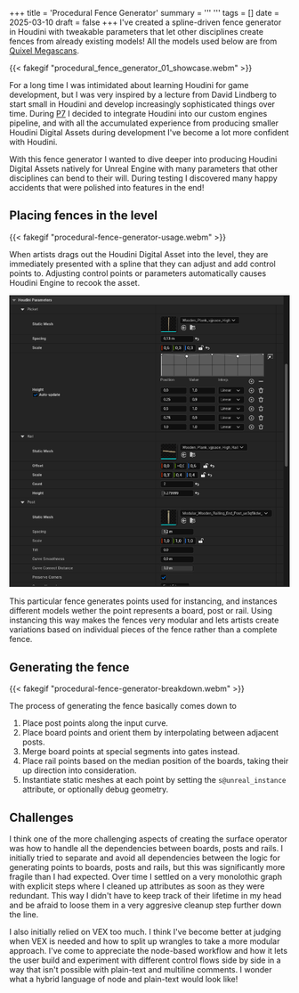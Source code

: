 +++
title = 'Procedural Fence Generator'
summary = '''
'''
tags = []
date = 2025-03-10
draft = false
+++
I've created a spline-driven fence generator in Houdini with tweakable parameters that let other disciplines create fences from already existing models! All the models used below are from [Quixel Megascans](https://www.fab.com/sellers/Quixel).

{{< fakegif "procedural_fence_generator_01_showcase.webm" >}}

For a long time I was intimidated about learning Houdini for game development, but I was very inspired by a lecture from David Lindberg to start small in Houdini and develop increasingly sophisticated things over time. During [P7]() I decided to integrate Houdini into our custom engines pipeline, and with all the accumulated experience from producing smaller Houdini Digital Assets during development I've become a lot more confident with Houdini.

With this fence generator I wanted to dive deeper into producing Houdini Digital Assets natively for Unreal Engine with many parameters that other disciplines can bend to their will. During testing I discovered many happy accidents that were polished into features in the end!


## Placing fences in the level
{{< fakegif "procedural-fence-generator-usage.webm" >}}

When artists drags out the Houdini Digital Asset into the level, they are immediately presented with a spline that they can adjust and add control points to. Adjusting control points or parameters automatically causes Houdini Engine to recook the asset.

![](houdini_fence_parameters.png)

This particular fence generates points used for instancing, and instances different models wether the point represents a board, post or rail. Using instancing this way makes the fences very modular and lets artists create variations based on individual pieces of the fence rather than a complete fence.

## Generating the fence
{{< fakegif "procedural-fence-generator-breakdown.webm" >}}

The process of generating the fence basically comes down to
1. Place post points along the input curve.
2. Place board points and orient them by interpolating between adjacent posts.
3. Merge board points at special segments into gates instead.
3. Place rail points based on the median position of the boards, taking their up direction into consideration.
4. Instantiate static meshes at each point by setting the `s@unreal_instance` attribute, or optionally debug geometry.

## Challenges
I think one of the more challenging aspects of creating the surface operator was how to handle all the dependencies between boards, posts and rails. I initially tried to separate and avoid all dependencies between the logic for generating points to boards, posts and rails, but this was significantly more fragile than I had expected. Over time I settled on a very monolothic graph with explicit steps where I cleaned up attributes as soon as they were redundant. This way I didn't have to keep track of their lifetime in my head and be afraid to loose them in a very aggresive cleanup step further down the line.

I also initially relied on VEX too much. I think I've become better at judging when VEX is needed and how to split up wrangles to take a more modular approach. I've come to appreciate the node-based workflow and how it lets the user build and experiment with different control flows side by side in a way that isn't possible with plain-text and multiline comments. I wonder what a hybrid language of node and plain-text would look like!